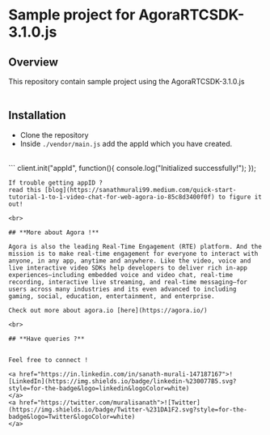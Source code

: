 # **Sample project for AgoraRTCSDK-3.1.0.js**

## **Overview**

This repository contain sample project using the AgoraRTCSDK-3.1.0.js
<br><br>
## **Installation**

- Clone the repository
- Inside `./vendor/main.js` add the appId which you have created. 
<br>
```
client.init("appId", function(){
    console.log("Initialized successfully!");
});

```
If trouble getting appID ? 
read this [blog](https://sanathmurali99.medium.com/quick-start-tutorial-1-to-1-video-chat-for-web-agora-io-85c8d3400f0f) to figure it out!

<br>

## **More about Agora !** 

Agora is also the leading Real-Time Engagement (RTE) platform. And the mission is to make real-time engagement for everyone to interact with anyone, in any app, anytime and anywhere. Like the video, voice and live interactive video SDKs help developers to deliver rich in-app experiences—including embedded voice and video chat, real-time recording, interactive live streaming, and real-time messaging—for users across many industries and its even advanced to including gaming, social, education, entertainment, and enterprise. 

Check out more about agora.io [here](https://agora.io/)

<br>

## **Have queries ?**


Feel free to connect !

<a href="https://in.linkedin.com/in/sanath-murali-147187167">![LinkedIn](https://img.shields.io/badge/linkedin-%230077B5.svg?style=for-the-badge&logo=linkedin&logoColor=white)
</a>
<a href="https://twitter.com/muralisanath">![Twitter](https://img.shields.io/badge/Twitter-%231DA1F2.svg?style=for-the-badge&logo=Twitter&logoColor=white)
</a>
